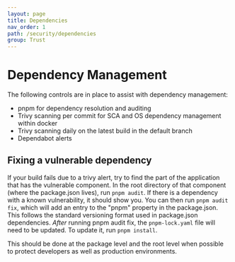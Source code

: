 ```yaml
---
layout: page
title: Dependencies
nav_order: 1
path: /security/dependencies
group: Trust
---
```


# Dependency Management
The following controls are in place to assist with dependency management:
- pnpm for dependency resolution and auditing
- Trivy scanning per commit for SCA and OS dependency management within docker
- Trivy scanning daily on the latest build in the default branch
- Dependabot alerts

## Fixing a vulnerable dependency
If your build fails due to a trivy alert, try to find the part of the application that has the vulnerable component.  In the root directory of that component (where the package.json lives), run `pnpm audit`.  If there is a dependency with a known vulnerability, it should show you.  You can then run `pnpm audit fix`, which will add an entry to the "pnpm" property in the package.json.  This follows the standard versioning format used in package.json dependencies. _After_ running pnpm audit fix, the `pnpm-lock.yaml` file will need to be updated.  To update it, run `pnpm install`.

This should be done at the package level and the root level when possible to protect developers as well as production environments.

